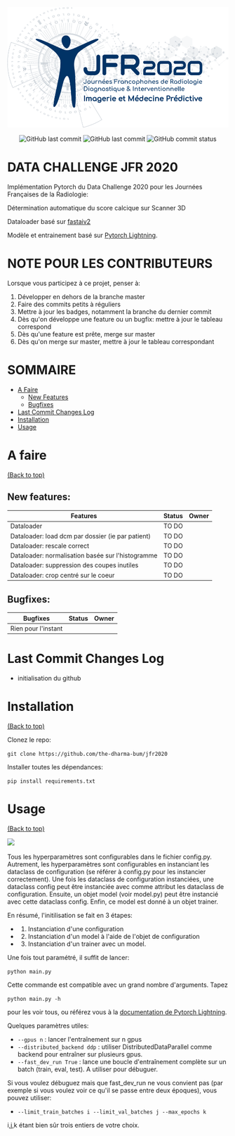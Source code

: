 <!--
+----------------------------------------------------------------------------------------------------+
|                                                                                                    |
|                                            BANNER & SHIELD                                         |
|                                                                                                    |
+----------------------------------------------------------------------------------------------------+
 -->


![](./img/sfr.jpg)

<p align="center">
    <!-- Last Master Commit-->
    <img src="https://img.shields.io/github/last-commit/the-dharma-bum/JFR2020?label=last%20master%20commit&style=flat-square"
         alt="GitHub last commit">
        <!-- Last Commit-->
    <img src="https://img.shields.io/github/last-commit/the-dharma-bum/JFR2020/master?style=flat-square"
         alt="GitHub last commit">
    <!-- Commit Status -->
    <img src="https://img.shields.io/github/commit-status/the-dharma-bum/JFR2020/master/eca2cb36cf952f86dcd3fc9112890c92913f8b60?style=flat-square"
         alt="GitHub commit status">
</p>

<!--
+----------------------------------------------------------------------------------------------------+
|                                                                                                    |
|                                               MAIN TITLE                                           |
|                                                                                                    |
+----------------------------------------------------------------------------------------------------+
 -->

# DATA CHALLENGE JFR 2020

Implémentation Pytorch du Data Challenge 2020 pour les Journées Françaises de la Radiologie:

Détermination automatique du score calcique sur Scanner 3D


Dataloader basé sur [fastaiv2](https://github.com/fastai/fastai)

Modèle et entrainement basé sur [Pytorch Lightning](https://github.com/PyTorchLightning/pytorch-lightning).


<!--
+----------------------------------------------------------------------------------------------------+
|                                                                                                    |
|                                                DEVNOTE                                             |
|                                                                                                    |
+----------------------------------------------------------------------------------------------------+
 -->

# NOTE POUR LES CONTRIBUTEURS

Lorsque vous participez à ce projet, penser à: 

1. Développer en dehors de la branche master
2. Faire des commits petits à réguliers
3. Mettre à jour les badges, notamment la branche du dernier commit
4. Dès qu'on développe une feature ou un bugfix: mettre à jour le tableau correspond
5. Dès qu'une feature est prête, merge sur master
6. Dès qu'on merge sur master, mettre à jour le tableau correspondant


<!--
+----------------------------------------------------------------------------------------------------+
|                                                                                                    |
|                                          TABLE OF CONTENTS                                         |
|                                                                                                    |
+----------------------------------------------------------------------------------------------------+
 -->

# SOMMAIRE

- [A Faire](#to-do-for-next-release)
     - [New Features](#new-features)
     - [Bugfixes](#bugfixes)
- [Last Commit Changes Log](#last-commit-changes-log)
- [Installation](#installation)
- [Usage](#usage)


<!--
+----------------------------------------------------------------------------------------------------+
|                                                                                                    |
|                                                  TO DO                                             |
|                                                                                                    |
+----------------------------------------------------------------------------------------------------+
 -->


# A faire
[(Back to top)](#table-of-contents)

## New features:

| Features                                                 |      Status      |     Owner    |
|----------------------------------------------------------|:----------------:|:------------:|
| Dataloader                                               |  TO DO           |              |
| Dataloader: load dcm par dossier (ie par patient)        |  TO DO           |              |
| Dataloader: rescale correct                              |  TO DO           |              |
| Dataloader: normalisation basée sur l'histogramme        |  TO DO           |              |
| Dataloader: suppression des coupes inutiles              |  TO DO           |              |
| Dataloader: crop centré sur le coeur                     |  TO DO           |              |


## Bugfixes:

| Bugfixes                                                 |      Status      |     Owner    |
|----------------------------------------------------------|:----------------:|:------------:|
| Rien pour l'instant                                      |                  |              |

<!--
+----------------------------------------------------------------------------------------------------+
|                                                                                                    |
|                                              CHANGES LOG                                           |
|                                                                                                    |
+----------------------------------------------------------------------------------------------------+
 -->


# Last Commit Changes Log

- initialisation du github


<!--
+----------------------------------------------------------------------------------------------------+
|                                                                                                    |
|                                              INSTALLATION                                          |
|                                                                                                    |
+----------------------------------------------------------------------------------------------------+
 -->

# Installation
[(Back to top)](#table-of-contents)

Clonez le repo:

```git clone https://github.com/the-dharma-bum/jfr2020```

Installer toutes les dépendances:

``` pip install requirements.txt ```


<!--
+----------------------------------------------------------------------------------------------------+
|                                                                                                    |
|                                                 USAGE                                              |
|                                                                                                    |
+----------------------------------------------------------------------------------------------------+
 -->

# Usage
[(Back to top)](#table-of-contents)

![](./img/arch.png)

Tous les hyperparamètres sont configurables dans le fichier config.py.
Autrement, les hyperparamètres sont configurables en instanciant les dataclass de configuration (se référer à config.py pour les instancier correctement).
Une fois les dataclass de configuration instanciées, une dataclass config peut être instanciée avec comme attribut les dataclass de configuration.
Ensuite, un objet model (voir model.py) peut être instancié avec cette dataclass config.
Enfin, ce model est donné à un objet trainer. 

En résumé, l'initilisation se fait en 3 étapes: 
- 1. Instanciation d'une configuration
- 2. Instanciation d'un model à l'aide de l'objet de configuration
- 3. Instanciation d'un trainer avec un model. 

Une fois tout paramétré, il suffit de lancer:

```python main.py ```

Cette commande est compatible avec un grand nombre d'arguments. Tapez

```python main.py -h ```

pour les voir tous, ou référez vous à la [documentation de Pytorch Lightning](https://pytorch-lightning.readthedocs.io/en/latest/).

Quelques paramètres utiles:

- ```--gpus n``` : lancer l'entraînement sur n gpus
- ```--distributed_backend ddp``` : utiliser DistributedDataParallel comme backend pour entraîner sur plusieurs gpus.
- ```--fast_dev_run True``` : lance une boucle d'entraînement complète sur un batch (train, eval, test). A utiliser pour débuguer.

Si vous voulez débuguez mais que fast_dev_run ne vous convient pas (par exemple si vous voulez voir ce qu'il se passe entre deux époques), vous pouvez utiliser:

- ```--limit_train_batches i --limit_val_batches j --max_epochs k```

i,j,k étant bien sûr trois entiers de votre choix.






